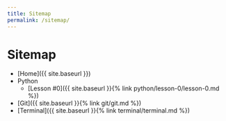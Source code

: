 ```yaml
---
title: Sitemap
permalink: /sitemap/
---
```


# Sitemap
- [Home]({{ site.baseurl }})
- Python
  - [Lesson #0]({{ site.baseurl }}{% link python/lesson-0/lesson-0.md %})
- [Git]({{ site.baseurl }}{% link git/git.md %})
- [Terminal]({{ site.baseurl }}{% link terminal/terminal.md %})
